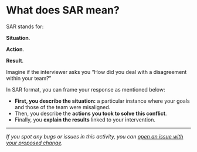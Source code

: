 # What does SAR mean?

SAR stands for: 

**Situation**.

**Action**.

**Result**.

Imagine if the interviewer asks you “How did you deal with a disagreement within your team?”

In SAR format, you can frame your response as mentioned below:

- **First, you describe the situation:** a particular instance where your goals and those of the team were misaligned.
- Then, you describe the **actions you took to solve this conflict**.
- Finally, you **explain the results** linked to your intervention.


------

_If you spot any bugs or issues in this activity, you can [open an issue with your proposed change](https://github.com/microverseinc/curriculum-transversal-skills/blob/main/git-github/articles/open_issue.md)._
